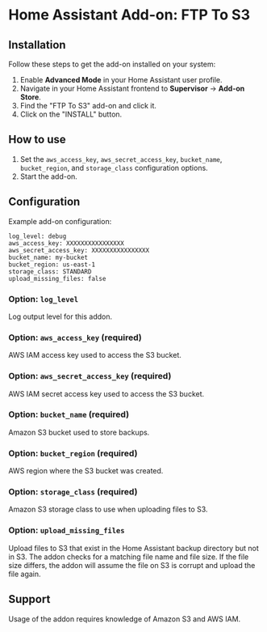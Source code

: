 # Home Assistant Add-on: FTP To S3

## Installation

Follow these steps to get the add-on installed on your system:

1. Enable **Advanced Mode** in your Home Assistant user profile.
2. Navigate in your Home Assistant frontend to **Supervisor** -> **Add-on Store**.
3. Find the "FTP To S3" add-on and click it.
4. Click on the "INSTALL" button.

## How to use

1. Set the `aws_access_key`, `aws_secret_access_key`, `bucket_name`, `bucket_region`, and `storage_class` configuration options.
2. Start the add-on.

## Configuration

Example add-on configuration:

```
log_level: debug
aws_access_key: XXXXXXXXXXXXXXXX
aws_secret_access_key: XXXXXXXXXXXXXXXX
bucket_name: my-bucket
bucket_region: us-east-1
storage_class: STANDARD
upload_missing_files: false
```

### Option: `log_level`
Log output level for this addon.

### Option: `aws_access_key` (required)
AWS IAM access key used to access the S3 bucket.

### Option: `aws_secret_access_key` (required)
AWS IAM secret access key used to access the S3 bucket.

### Option: `bucket_name` (required)
Amazon S3 bucket used to store backups.

### Option: `bucket_region` (required)
AWS region where the S3 bucket was created.

### Option: `storage_class` (required)
Amazon S3 storage class to use when uploading files to S3.

### Option: `upload_missing_files`
Upload files to S3 that exist in the Home Assistant backup directory but not in S3. The addon checks for a matching file name and file size. If the file size differs, the addon will assume the file on S3 is corrupt and upload the file again.

## Support

Usage of the addon requires knowledge of Amazon S3 and AWS IAM.